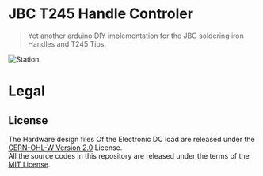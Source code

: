 # JBC T245 Handle Controler 

> Yet another arduino DIY implementation for the JBC soldering iron Handles and T245 Tips. 

![Station](/IMG/_DSC0030.jpg)


# Legal
## License
The Hardware design files Of the Electronic DC load  are released under the [CERN-OHL-W Version 2.0](https://ohwr.org/cern_ohl_w_v2.txt) License.<br/>
All the source codes in this repository are released under the terms of the [MIT License](https://github.com/finos2/DIY-JBC-soldering-station/blob/master/LICENSE). 